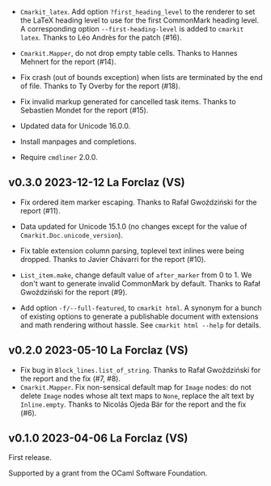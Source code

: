 
- `Cmarkit_latex`. Add option `?first_heading_level` to the renderer
  to set the LaTeX heading level to use for the first CommonMark
  heading level. A corresponding option `--first-heading-level` is
  added to `cmarkit latex`.  Thanks to Léo Andrès for the patch (#16).

- `Cmarkit.Mapper`, do not drop empty table cells. 
  Thanks to Hannes Mehnert for the report (#14).

- Fix crash (out of bounds exception) when lists are terminated by
  the end of file. Thanks to Ty Overby for the report (#18).

- Fix invalid markup generated for cancelled task items. 
  Thanks to Sebastien Mondet for the report (#15).

- Updated data for Unicode 16.0.0.

- Install manpages and completions.

- Require `cmdliner` 2.0.0.

v0.3.0 2023-12-12 La Forclaz (VS)
---------------------------------

- Fix ordered item marker escaping. Thanks to Rafał Gwoździński for
  the report (#11).
  
- Data updated for Unicode 15.1.0 (no changes except 
  for the value of `Cmarkit.Doc.unicode_version`).

- Fix table extension column parsing, toplevel text inlines were being
  dropped. Thanks to Javier Chávarri for the report (#10).

- `List_item.make`, change default value of `after_marker` from 0 to 1.
  We don't want to generate invalid CommonMark by default. Thanks to 
  Rafał Gwoździński for the report (#9).

- Add option `-f/--full-featured`, to `cmarkit html`. A synonym for a
  bunch of existing options to generate a publishable document with extensions
  and math rendering without hassle.  See `cmarkit html --help` for details.
  
v0.2.0 2023-05-10 La Forclaz (VS)
---------------------------------

- Fix bug in `Block_lines.list_of_string`. Thanks to Rafał Gwoździński
  for the report and the fix (#7, #8).
- `Cmarkit.Mapper`. Fix non-sensical default map for `Image` nodes: do
  not delete `Image` nodes whose alt text maps to `None`, replace the
  alt text by `Inline.empty`. Thanks to Nicolás Ojeda Bär for the
  report and the fix (#6).

v0.1.0 2023-04-06 La Forclaz (VS)
---------------------------------

First release.

Supported by a grant from the OCaml Software Foundation.
